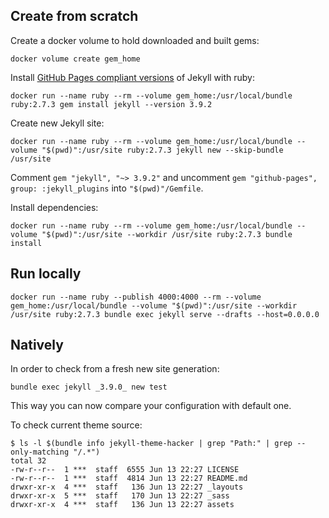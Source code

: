 ## Create from scratch

Create a docker volume to hold downloaded and built gems:

```shell
docker volume create gem_home
```

Install [GitHub Pages compliant versions](https://pages.github.com/versions) of Jekyll with ruby:

```shell
docker run --name ruby --rm --volume gem_home:/usr/local/bundle ruby:2.7.3 gem install jekyll --version 3.9.2
```

Create new Jekyll site:

```shell
docker run --name ruby --rm --volume gem_home:/usr/local/bundle --volume "$(pwd)":/usr/site ruby:2.7.3 jekyll new --skip-bundle /usr/site
```

Comment `gem "jekyll", "~> 3.9.2"` and uncomment `gem "github-pages", group: :jekyll_plugins` into `"$(pwd)"/Gemfile`.

Install dependencies:

```shell
docker run --name ruby --rm --volume gem_home:/usr/local/bundle --volume "$(pwd)":/usr/site --workdir /usr/site ruby:2.7.3 bundle install
```

## Run locally

```shell
docker run --name ruby --publish 4000:4000 --rm --volume gem_home:/usr/local/bundle --volume "$(pwd)":/usr/site --workdir /usr/site ruby:2.7.3 bundle exec jekyll serve --drafts --host=0.0.0.0
```

## Natively

In order to check from a fresh new site generation:

```shell
bundle exec jekyll _3.9.0_ new test
```

This way you can now compare your configuration with default one.

To check current theme source:

```shell
$ ls -l $(bundle info jekyll-theme-hacker | grep "Path:" | grep --only-matching "/.*")
total 32
-rw-r--r--  1 ***  staff  6555 Jun 13 22:27 LICENSE
-rw-r--r--  1 ***  staff  4814 Jun 13 22:27 README.md
drwxr-xr-x  4 ***  staff   136 Jun 13 22:27 _layouts
drwxr-xr-x  5 ***  staff   170 Jun 13 22:27 _sass
drwxr-xr-x  4 ***  staff   136 Jun 13 22:27 assets
```
